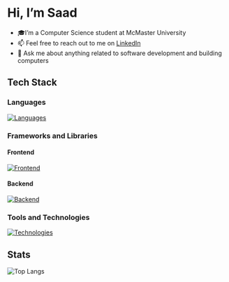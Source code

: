 # Hi, I’m Saad
- 🎓I’m a Computer Science student at McMaster University
- 📫 Feel free to reach out to me on <a href=https://www.linkedin.com/in/saad-tariq-cs/ target=_blank>LinkedIn</a>
- 💬 Ask me about anything related to software development and building computers
<!-- - 🌱 I’m currently learning MySQL, Next.js, Prisma and Tailwind. -->
<!-- - 🔭 I’m currently working on an app to track job applications, and a Linked List visualizer -->
## Tech Stack

### Languages
[![Languages](https://skillicons.dev/icons?i=ts,js,python,go,c,cpp&theme=dark)](https://skillicons.dev)

### Frameworks and Libraries

#### Frontend
[![Frontend](https://skillicons.dev/icons?i=next,react,astro,redux,tailwind,bootstrap&theme=dark)](https://skillicons.dev)

#### Backend
[![Backend](https://skillicons.dev/icons?i=nodejs,express,prisma&theme=dark)](https://skillicons.dev)

### Tools and Technologies

[![Technologies](https://skillicons.dev/icons?i=git,vite,bun,linux,postgres,mongodb,sqlite,githubactions,docker&theme=dark)](https://skillicons.dev)


## Stats

![Top Langs](https://github-readme-stats.vercel.app/api/top-langs/?username=tariqs26&layout=compact&theme=tokyonight&langs_count=6)
